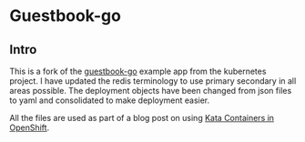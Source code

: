 # Guestbook-go

## Intro

This is a fork of the [guestbook-go](https://github.com/kubernetes/examples/tree/master/guestbook-go) example app from the kubernetes project. I have updated the redis terminology to use primary secondary in all areas possible. The deployment objects have been changed from json files to yaml and consolidated to make deployment easier.

All the files are used as part of a blog post on using [Kata Containers in OpenShift](https://xphyr.net/post/kata_ocp/).